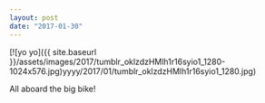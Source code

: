 ```yaml
---
layout: post
date: "2017-01-30"
---
```


[![yo yo]({{ site.baseurl }}/assets/images/2017/tumblr_oklzdzHMlh1r16syio1_1280-1024x576.jpg)yyyy/2017/01/tumblr_oklzdzHMlh1r16syio1_1280.jpg)

All aboard the big bike!
